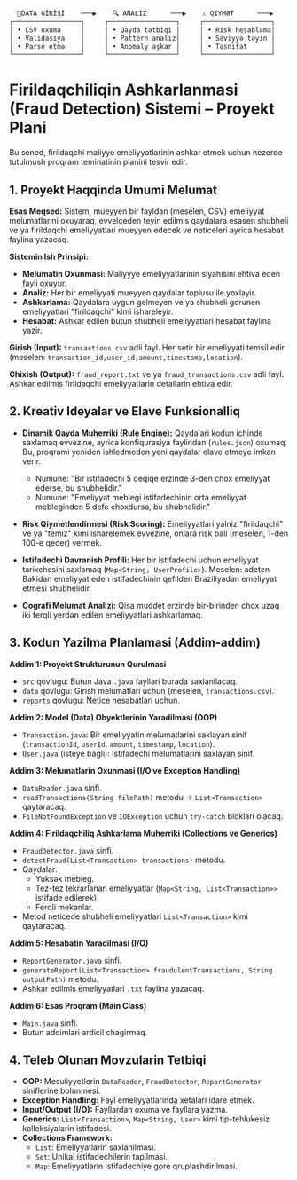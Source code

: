 ```Markdown

  📄DATA GİRİŞİ    ───▶    🔍 ANALIZ      ───▶    ⚠️ QIYMƏT      ───▶    📋HESABAT
┌─────────────────┐     ┌─────────────────┐     ┌─────────────────┐     ┌─────────────────┐
│ • CSV oxuma     │     │ • Qayda tətbiqi │     │ • Risk hesablama│     │ • Fayl yazma    │
│ • Validasiya    │     │ • Pattern analiz│     │ • Səviyyə təyin │     │ • Alert göndər  │
│ • Parse etmə    │     │ • Anomaly aşkar │     │ • Təsnifat      │     │ • Dashboard     │
└─────────────────┘     └─────────────────┘     └─────────────────┘     └─────────────────┘
```

# Firildaqchiliqin Ashkarlanmasi (Fraud Detection) Sistemi – Proyekt Plani

Bu sened, firildaqchi maliyye emeliyyatlarinin ashkar etmek uchun nezerde tutulmush proqram teminatinin planini tesvir edir.

## 1. Proyekt Haqqinda Umumi Melumat

**Esas Meqsed:**
Sistem, mueyyen bir fayldan (meselen, CSV) emeliyyat melumatlarini oxuyaraq, evvelceden teyin edilmis qaydalara esasen shubheli ve ya firildaqchi emeliyyatlari mueyyen edecek ve neticeleri ayrica hesabat faylina yazacaq.

**Sistemin Ish Prinsipi:**

- **Melumatin Oxunmasi:** Maliyyye emeliyyatlarinin siyahisini ehtiva eden fayli oxuyur.
- **Analiz:** Her bir emeliyyati mueyyen qaydalar toplusu ile yoxlayir.
- **Ashkarlama:** Qaydalara uygun gelmeyen ve ya shubheli gorunen emeliyyatlari "firildaqchi" kimi ishareleyir.
- **Hesabat:** Ashkar edilen butun shubheli emeliyyatlari hesabat faylina yazir.

**Girish (Input):**
`transactions.csv` adli fayl. Her setir bir emeliyyati temsil edir (meselen: `transaction_id,user_id,amount,timestamp,location`).

**Chixish (Output):**
`fraud_report.txt` ve ya `fraud_transactions.csv` adli fayl. Ashkar edilmis firildaqchi emeliyyatlarin detallarin ehtiva edir.

## 2. Kreativ Ideyalar ve Elave Funksionalliq

- **Dinamik Qayda Muherriki (Rule Engine):**
  Qaydalari kodun ichinde saxlamaq evvezine, ayrica konfiqurasiya faylindan (`rules.json`) oxumaq. Bu, proqrami yeniden ishledmeden yeni qaydalar elave etmeye imkan verir.

  - Numune: "Bir istifadechi 5 deqiqe erzinde 3-den chox emeliyyat ederse, bu shubhelidir."
  - Numune: "Emeliyyat meblegi istifadechinin orta emeliyyat mebleginden 5 defe choxdursa, bu shubhelidir."

- **Risk Qiymetlendirmesi (Risk Scoring):**
  Emeliyyatlari yalniz "firildaqchi" ve ya "temiz" kimi isharelemek evvezine, onlara risk bali (meselen, 1-den 100-e qeder) vermek.

- **Istifadechi Davranish Profili:**
  Her bir istifadechi uchun emeliyyat tarixchesini saxlamaq (`Map<String, UserProfile>`).
  Meselen: adeten Bakidan emeliyyat eden istifadechinin qefilden Braziliyadan emeliyyat etmesi shubhelidir.

- **Cografi Melumat Analizi:**
  Qisa muddet erzinde bir-birinden chox uzaq iki ferqli yerdən edilen emeliyyatlari ashkarlamaq.

## 3. Kodun Yazilma Planlamasi (Addim-addim)

**Addim 1: Proyekt Strukturunun Qurulmasi**

- `src` qovlugu: Butun Java `.java` fayllari burada saxlanilacaq.
- `data` qovlugu: Girish melumatlari uchun (meselen, `transactions.csv`).
- `reports` qovlugu: Netice hesabatlari uchun.

**Addim 2: Model (Data) Obyektlerinin Yaradilmasi (OOP)**

- `Transaction.java`: Bir emeliyyatin melumatlarini saxlayan sinif (`transactionId`, `userId`, `amount`, `timestamp`, `location`).
- `User.java` (isteye bagli): Istifadechi melumatlarini saxlayan sinif.

**Addim 3: Melumatlarin Oxunmasi (I/O ve Exception Handling)**

- `DataReader.java` sinfi.
- `readTransactions(String filePath)` metodu → `List<Transaction>` qaytaracaq.
- `FileNotFoundException` ve `IOException` uchun `try-catch` bloklari olacaq.

**Addim 4: Firildaqchiliq Ashkarlama Muherriki (Collections ve Generics)**

- `FraudDetector.java` sinfi.
- `detectFraud(List<Transaction> transactions)` metodu.
- Qaydalar:
  - Yuksək mebleg.
  - Tez-tez tekrarlanan emeliyyatlar (`Map<String, List<Transaction>>` istifade edilerek).
  - Ferqli mekanlar.
- Metod neticede shubheli emeliyyatlari `List<Transaction>` kimi qaytaracaq.

**Addim 5: Hesabatin Yaradilmasi (I/O)**

- `ReportGenerator.java` sinfi.
- `generateReport(List<Transaction> fraudulentTransactions, String outputPath)` metodu.
- Ashkar edilmis emeliyyatlari `.txt` faylina yazacaq.

**Addim 6: Esas Proqram (Main Class)**

- `Main.java` sinfi.
- Butun addimlari ardicil chagirmaq.

## 4. Teleb Olunan Movzularin Tetbiqi

- **OOP:** Mesuliyyetlerin `DataReader`, `FraudDetector`, `ReportGenerator` siniflerine bolunmesi.
- **Exception Handling:** Fayl emeliyyatlarinda xetalari idare etmek.
- **Input/Output (I/O):** Fayllardan oxuma ve fayllara yazma.
- **Generics:** `List<Transaction>`, `Map<String, User>` kimi tip-tehlukesiz kolleksiyalarin istifadesi.
- **Collections Framework:**
  - `List`: Emeliyyatlarin saxlanilmasi.
  - `Set`: Unikal istifadechilerin tapilmasi.
  - `Map`: Emeliyyatlarin istifadechiye gore qruplashdirilmasi.
